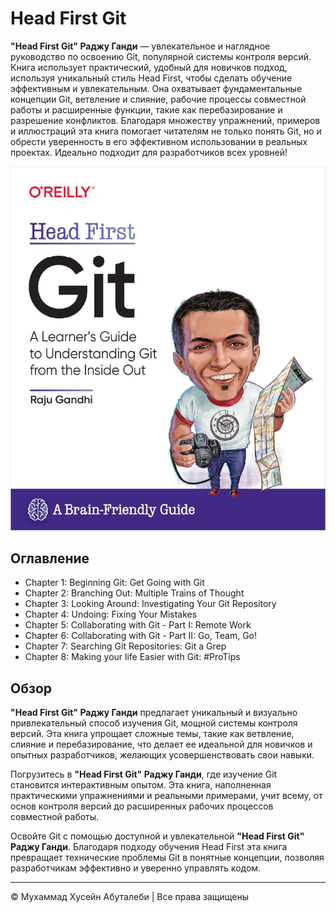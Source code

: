 <!-- ©©©©©©©©©©©©©©©©©©©©©©©© All Rights Are Reserved By Muhammad Husain Abootalebi ©©©©©©©©©©©©©©©©©©©©©©©©©©©©©©©©©© -->

# Head First Git

**"Head First Git" Раджу Ганди** — увлекательное и наглядное руководство по освоению Git, популярной системы контроля версий. Книга использует практический, удобный для новичков подход, используя уникальный стиль Head First, чтобы сделать обучение эффективным и увлекательным. Она охватывает фундаментальные концепции Git, ветвление и слияние, рабочие процессы совместной работы и расширенные функции, такие как перебазирование и разрешение конфликтов. Благодаря множеству упражнений, примеров и иллюстраций эта книга помогает читателям не только понять Git, но и обрести уверенность в его эффективном использовании в реальных проектах. Идеально подходит для разработчиков всех уровней!

![1 - Learn Django in 24 hours](../../assets/Books/Book%20Covers/2%20-%20Head%20First%20Git.webp)

## Оглавление

- Chapter 1: Beginning Git: Get Going with Git
- Chapter 2: Branching Out: Multiple Trains of Thought
- Chapter 3: Looking Around: Investigating Your Git Repository
- Chapter 4: Undoing: Fixing Your Mistakes
- Chapter 5: Collaborating with Git - Part I: Remote Work
- Chapter 6: Collaborating with Git - Part II: Go, Team, Go!
- Chapter 7: Searching Git Repositories: Git a Grep
- Chapter 8: Making your life Easier with Git: #ProTips

## Обзор

**"Head First Git" Раджу Ганди** предлагает уникальный и визуально привлекательный способ изучения Git, мощной системы контроля версий. Эта книга упрощает сложные темы, такие как ветвление, слияние и перебазирование, что делает ее идеальной для новичков и опытных разработчиков, желающих усовершенствовать свои навыки.

Погрузитесь в **"Head First Git" Раджу Ганди**, где изучение Git становится интерактивным опытом. Эта книга, наполненная практическими упражнениями и реальными примерами, учит всему, от основ контроля версий до расширенных рабочих процессов совместной работы.

Освойте Git с помощью доступной и увлекательной **"Head First Git" Раджу Ганди**. Благодаря подходу обучения Head First эта книга превращает технические проблемы Git в понятные концепции, позволяя разработчикам эффективно и уверенно управлять кодом.

---

© Мухаммад Хусейн Абуталеби | Все права защищены

<!-- ©©©©©©©©©©©©©©©©©©©©©©©© All Rights Are Reserved By Muhammad Husain Abootalebi ©©©©©©©©©©©©©©©©©©©©©©©©©©©©©©©©©© -->
